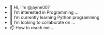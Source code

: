 - 👋 Hi, I’m @jayne007
- 👀 I’m interested in Programming ...
- 🌱 I’m currently learning Python programming 
- 💞️ I’m looking to collaborate on ...
- 📫 How to reach me ...

<!---
jayne007/jayne007 is a ✨ special ✨ repository because its `README.md` (this file) appears on your GitHub profile.
You can click the Preview link to take a look at your changes.
--->
